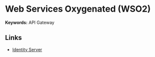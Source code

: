 # Web Services Oxygenated (WSO2)

**Keywords:** API Gateway

## Links

- [Identity Server](https://wso2.com/identity-and-access-management/)

